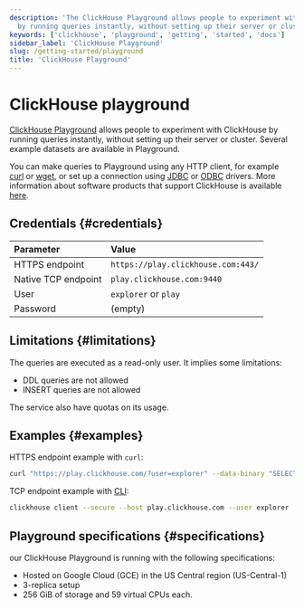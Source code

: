 ```yaml
---
description: 'The ClickHouse Playground allows people to experiment with ClickHouse
  by running queries instantly, without setting up their server or cluster.'
keywords: ['clickhouse', 'playground', 'getting', 'started', 'docs']
sidebar_label: 'ClickHouse Playground'
slug: /getting-started/playground
title: 'ClickHouse Playground'
---
```


# ClickHouse playground

[ClickHouse Playground](https://sql.clickhouse.com) allows people to experiment with ClickHouse by running queries instantly, without setting up their server or cluster.
Several example datasets are available in Playground.

You can make queries to Playground using any HTTP client, for example [curl](https://curl.haxx.se) or [wget](https://www.gnu.org/software/wget/), or set up a connection using [JDBC](../interfaces/jdbc.md) or [ODBC](../interfaces/odbc.md) drivers. More information about software products that support ClickHouse is available [here](../integrations/index.mdx).

## Credentials {#credentials}

| Parameter           | Value                              |
|:--------------------|:-----------------------------------|
| HTTPS endpoint      | `https://play.clickhouse.com:443/` |
| Native TCP endpoint | `play.clickhouse.com:9440`         |
| User                | `explorer` or `play`               |
| Password            | (empty)                            |

## Limitations {#limitations}

The queries are executed as a read-only user. It implies some limitations:

- DDL queries are not allowed
- INSERT queries are not allowed

The service also have quotas on its usage.

## Examples {#examples}

HTTPS endpoint example with `curl`:

```bash
curl "https://play.clickhouse.com/?user=explorer" --data-binary "SELECT 'Play ClickHouse'"
```

TCP endpoint example with [CLI](../interfaces/cli.md):

```bash
clickhouse client --secure --host play.clickhouse.com --user explorer
```

## Playground specifications {#specifications}

our ClickHouse Playground is running with the following specifications:

- Hosted on Google Cloud (GCE) in the US Central region (US-Central-1)
- 3-replica setup
- 256 GiB of storage and 59 virtual CPUs each.
